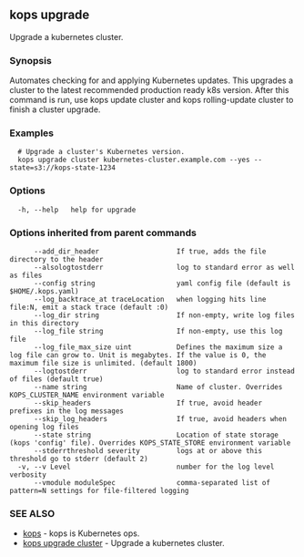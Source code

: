
<!--- This file is automatically generated by make gen-cli-docs; changes should be made in the go CLI command code (under cmd/kops) -->

## kops upgrade

Upgrade a kubernetes cluster.

### Synopsis

Automates checking for and applying Kubernetes updates. This upgrades a cluster to the latest recommended production ready k8s version. After this command is run, use kops update cluster and kops rolling-update cluster to finish a cluster upgrade.

### Examples

```
  # Upgrade a cluster's Kubernetes version.
  kops upgrade cluster kubernetes-cluster.example.com --yes --state=s3://kops-state-1234
```

### Options

```
  -h, --help   help for upgrade
```

### Options inherited from parent commands

```
      --add_dir_header                   If true, adds the file directory to the header
      --alsologtostderr                  log to standard error as well as files
      --config string                    yaml config file (default is $HOME/.kops.yaml)
      --log_backtrace_at traceLocation   when logging hits line file:N, emit a stack trace (default :0)
      --log_dir string                   If non-empty, write log files in this directory
      --log_file string                  If non-empty, use this log file
      --log_file_max_size uint           Defines the maximum size a log file can grow to. Unit is megabytes. If the value is 0, the maximum file size is unlimited. (default 1800)
      --logtostderr                      log to standard error instead of files (default true)
      --name string                      Name of cluster. Overrides KOPS_CLUSTER_NAME environment variable
      --skip_headers                     If true, avoid header prefixes in the log messages
      --skip_log_headers                 If true, avoid headers when opening log files
      --state string                     Location of state storage (kops 'config' file). Overrides KOPS_STATE_STORE environment variable
      --stderrthreshold severity         logs at or above this threshold go to stderr (default 2)
  -v, --v Level                          number for the log level verbosity
      --vmodule moduleSpec               comma-separated list of pattern=N settings for file-filtered logging
```

### SEE ALSO

* [kops](kops.md)	 - kops is Kubernetes ops.
* [kops upgrade cluster](kops_upgrade_cluster.md)	 - Upgrade a kubernetes cluster.

